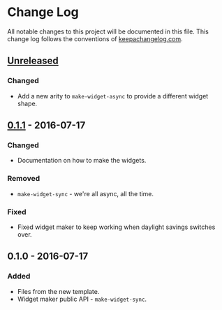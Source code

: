 # Change Log
All notable changes to this project will be documented in this file. This change log follows the conventions of [keepachangelog.com](http://keepachangelog.com/).

## [Unreleased]
### Changed
- Add a new arity to `make-widget-async` to provide a different widget shape.

## [0.1.1] - 2016-07-17
### Changed
- Documentation on how to make the widgets.

### Removed
- `make-widget-sync` - we're all async, all the time.

### Fixed
- Fixed widget maker to keep working when daylight savings switches over.

## 0.1.0 - 2016-07-17
### Added
- Files from the new template.
- Widget maker public API - `make-widget-sync`.

[Unreleased]: https://github.com/your-name/mylib/compare/0.1.1...HEAD
[0.1.1]: https://github.com/your-name/mylib/compare/0.1.0...0.1.1
